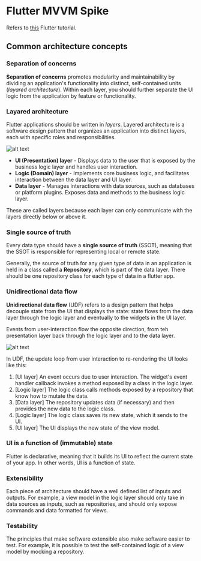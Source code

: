 # Flutter MVVM Spike

Refers to [this](https://docs.flutter.dev/app-architecture) Flutter tutorial.

## Common architecture concepts

### Separation of concerns

__Separation of concerns__ promotes modularity and maintainability by dividing an application's functionality into distinct, self-contained units (_layared architecture_). Within each layer, you should further separate the UI logic from the application by feature or functionality.

### Layared architecture

Flutter applications should be written in _layers_. Layered architecture is a software design pattern that organizes an application into distinct layers, each with specific roles and responsibilities.

![alt text](https://docs.flutter.dev/assets/images/docs/app-architecture/common-architecture-concepts/horizontal-layers-with-icons.png)

- __UI (Presentation) layer__ - Displays data to the user that is exposed by the business logic layer and handles user interaction.
- __Logic (Domain) layer__ - Implements core business logic, and facilitates interaction between the data layer and UI layer.
- __Data layer__ - Manages interactions with data sources, such as databases or platform plugins. Exposes data and methods to the business logic layer.

These are called layers because each layer can only communicate with the layers directly below or above it.

### Single source of truth

Every data type should have a __single source of truth__ (SSOT), meaning that the SSOT is responsible for representing local or remote state.  

Generally, the source of truth for any given type of data in an application is held in a class called a __Repository__, which is part of the data layer. There should be one repository class for each type of data in a flutter app.

### Unidirectional data flow

__Unidirectional data flow__ (UDF) refers to a design pattern that helps decouple state from the UI that displays the state: state flows from the data layer through the logic layer and eventually to the widgets in the UI layer.

Events from user-interaction flow the opposite direction, from teh presentation layer back through the logic layer and to the data layer.

![alt text](https://docs.flutter.dev/assets/images/docs/app-architecture/common-architecture-concepts/horizontal-layers-with-UDF.png)

In UDF, the update loop from user interaction to re-rendering the UI looks like this:

1. [UI layer] An event occurs due to user interaction. The widget's event handler callback invokes a method exposed by a class in the logic layer.
2. [Logic layer] The logic class calls methods exposed by a repository that know how to mutate the data.
3. [Data layer] The repository updates data (if necessary) and then provides the new data to the logic class.
4. [Logic layer] The logic class saves its new state, which it sends to the UI.
5. [UI layer] The UI displays the new state of the view model.

### UI is a function of (immutable) state

Flutter is declarative, meaning that it builds its UI to reflect the current state of your app. In other words, UI is a function of state.

### Extensibility

Each piece of architecture should have a well defined list of inputs and outputs. For example, a view model in the logic layer should only take in data sources as inputs, such as repositories, and should only expose commands and data formatted for views.

### Testability

The principles that make software extensible also make software easier to test. For example, it is possible to test the self-contained logic of a view model by mocking a repository.
